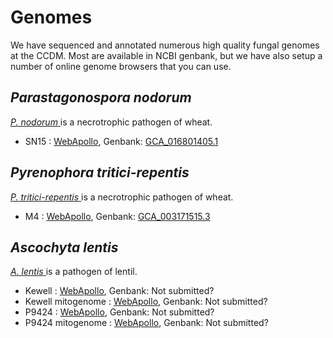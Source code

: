 # Genomes

We have sequenced and annotated numerous high quality fungal genomes at the CCDM.
Most are available in NCBI genbank, but we have also setup a number of online genome browsers that you can use.


## _Parastagonospora nodorum_

[ _P. nodorum_ ](https://www.ncbi.nlm.nih.gov/data-hub/taxonomy/13684/) is a necrotrophic pathogen of wheat.

- SN15 : [WebApollo](https://ccdm.genome.edu.au/apollo/38/jbrowse/index.html), Genbank: [GCA_016801405.1](https://www.ncbi.nlm.nih.gov/data-hub/genome/GCA_016801405.1/)

## _Pyrenophora tritici-repentis_

[ _P. tritici-repentis_ ](https://www.ncbi.nlm.nih.gov/data-hub/taxonomy/45151/) is a necrotrophic pathogen of wheat.

- M4 : [WebApollo](https://ccdm.genome.edu.au/apollo/857/jbrowse/index.html), Genbank: [GCA_003171515.3](https://www.ncbi.nlm.nih.gov/data-hub/genome/GCA_003171515.3/)

## _Ascochyta lentis_

[ _A. lentis_ ](https://www.ncbi.nlm.nih.gov/data-hub/taxonomy/205686/) is a pathogen of lentil.

- Kewell : [WebApollo](https://pulsepathogens.genome.edu.au/apollo/394538/jbrowse/index.html?loc=AlKewell_ctg_01), Genbank: Not submitted?
- Kewell mitogenome : [WebApollo](https://pulsepathogens.genome.edu.au/apollo/394661/jbrowse/index.html?loc=AlKewell_mito), Genbank: Not submitted?
- P9424 : [WebApollo](https://pulsepathogens.genome.edu.au/apollo/394707/jbrowse/index.html?loc=P9424_ctg_01), Genbank: Not submitted?
- P9424 mitogenome : [WebApollo](https://pulsepathogens.genome.edu.au/apollo/394768/jbrowse/index.html?loc=P9424_mito), Genbank: Not submitted?
